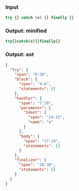 ### Input
```js
try {} catch (e) {} finally {}
```

### Output: minified
```js min
try{}catch(e){}finally{}
```

### Output: ast
```json
{
  "Try": {
    "span": "0:30",
    "block": {
      "span": "4:6",
      "statements": []
    },
    "handler": {
      "span": "7:19",
      "parameter": {
        "Ident": {
          "span": "14:15",
          "name": "e"
        }
      },
      "body": {
        "span": "17:19",
        "statements": []
      }
    },
    "finalizer": {
      "span": "28:30",
      "statements": []
    }
  }
}
```
